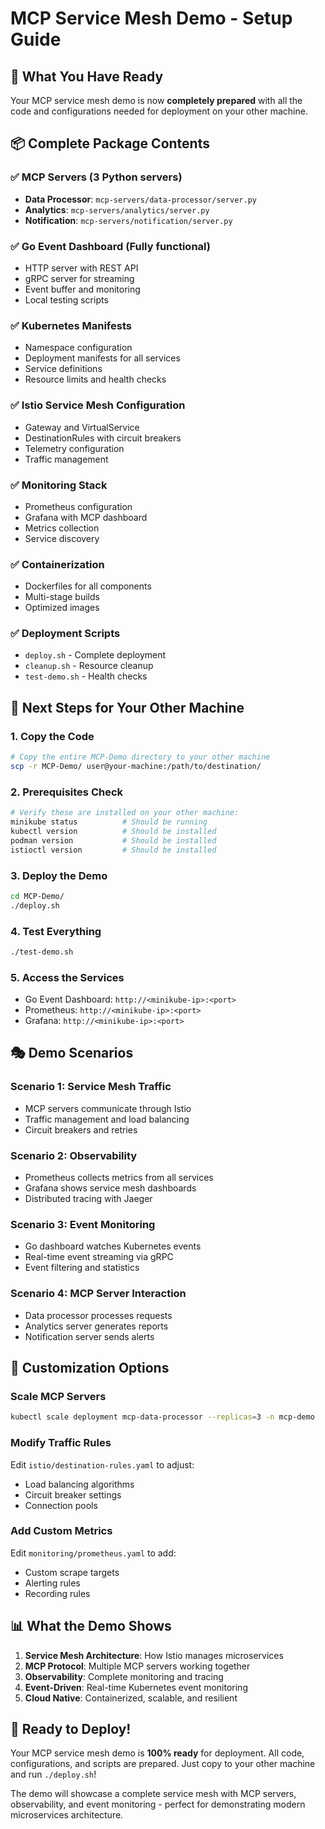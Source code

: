 # MCP Service Mesh Demo - Setup Guide

## 🎯 What You Have Ready

Your MCP service mesh demo is now **completely prepared** with all the code and configurations needed for deployment on your other machine.

## 📦 Complete Package Contents

### ✅ **MCP Servers** (3 Python servers)
- **Data Processor**: `mcp-servers/data-processor/server.py`
- **Analytics**: `mcp-servers/analytics/server.py` 
- **Notification**: `mcp-servers/notification/server.py`

### ✅ **Go Event Dashboard** (Fully functional)
- HTTP server with REST API
- gRPC server for streaming
- Event buffer and monitoring
- Local testing scripts

### ✅ **Kubernetes Manifests**
- Namespace configuration
- Deployment manifests for all services
- Service definitions
- Resource limits and health checks

### ✅ **Istio Service Mesh Configuration**
- Gateway and VirtualService
- DestinationRules with circuit breakers
- Telemetry configuration
- Traffic management

### ✅ **Monitoring Stack**
- Prometheus configuration
- Grafana with MCP dashboard
- Metrics collection
- Service discovery

### ✅ **Containerization**
- Dockerfiles for all components
- Multi-stage builds
- Optimized images

### ✅ **Deployment Scripts**
- `deploy.sh` - Complete deployment
- `cleanup.sh` - Resource cleanup
- `test-demo.sh` - Health checks

## 🚀 **Next Steps for Your Other Machine**

### 1. **Copy the Code**
```bash
# Copy the entire MCP-Demo directory to your other machine
scp -r MCP-Demo/ user@your-machine:/path/to/destination/
```

### 2. **Prerequisites Check**
```bash
# Verify these are installed on your other machine:
minikube status          # Should be running
kubectl version          # Should be installed
podman version           # Should be installed
istioctl version         # Should be installed
```

### 3. **Deploy the Demo**
```bash
cd MCP-Demo/
./deploy.sh
```

### 4. **Test Everything**
```bash
./test-demo.sh
```

### 5. **Access the Services**
- Go Event Dashboard: `http://<minikube-ip>:<port>`
- Prometheus: `http://<minikube-ip>:<port>`
- Grafana: `http://<minikube-ip>:<port>`

## 🎭 **Demo Scenarios**

### **Scenario 1: Service Mesh Traffic**
- MCP servers communicate through Istio
- Traffic management and load balancing
- Circuit breakers and retries

### **Scenario 2: Observability**
- Prometheus collects metrics from all services
- Grafana shows service mesh dashboards
- Distributed tracing with Jaeger

### **Scenario 3: Event Monitoring**
- Go dashboard watches Kubernetes events
- Real-time event streaming via gRPC
- Event filtering and statistics

### **Scenario 4: MCP Server Interaction**
- Data processor processes requests
- Analytics server generates reports
- Notification server sends alerts

## 🔧 **Customization Options**

### **Scale MCP Servers**
```bash
kubectl scale deployment mcp-data-processor --replicas=3 -n mcp-demo
```

### **Modify Traffic Rules**
Edit `istio/destination-rules.yaml` to adjust:
- Load balancing algorithms
- Circuit breaker settings
- Connection pools

### **Add Custom Metrics**
Edit `monitoring/prometheus.yaml` to add:
- Custom scrape targets
- Alerting rules
- Recording rules

## 📊 **What the Demo Shows**

1. **Service Mesh Architecture**: How Istio manages microservices
2. **MCP Protocol**: Multiple MCP servers working together
3. **Observability**: Complete monitoring and tracing
4. **Event-Driven**: Real-time Kubernetes event monitoring
5. **Cloud Native**: Containerized, scalable, and resilient

## 🎉 **Ready to Deploy!**

Your MCP service mesh demo is **100% ready** for deployment. All code, configurations, and scripts are prepared. Just copy to your other machine and run `./deploy.sh`!

The demo will showcase a complete service mesh with MCP servers, observability, and event monitoring - perfect for demonstrating modern microservices architecture.
